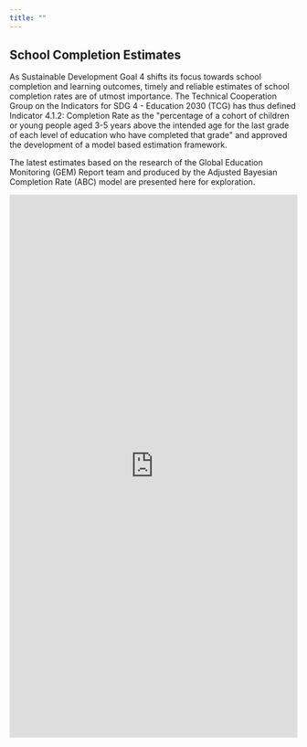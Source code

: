 ```yaml
---
title: ""
---
```


## School Completion Estimates

As Sustainable Development Goal 4 shifts its focus towards school completion and learning outcomes, timely and reliable estimates of school completion rates are of utmost importance. The Technical Cooperation Group on the Indicators for SDG 4 - Education 2030 (TCG) has thus defined Indicator 4.1.2: Completion Rate as the "percentage of a cohort of children or young people aged 3-5 years above the intended age for the last grade of each level of education who have completed that grade" and approved the development of a model based estimation framework.

The latest estimates based on the research of the Global Education Monitoring (GEM) Report team and produced by the Adjusted Bayesian Completion Rate (ABC) model are presented here for exploration. 

<!--  -->
<iframe height="950" width="100%" frameborder="no" src="https://ameerd.shinyapps.io/ABCShiny/"> </iframe>
